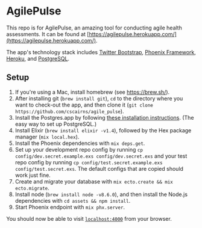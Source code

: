 AgilePulse
==========================

This repo is for AgilePulse, an amazing tool for conducting agile health assessments. It can be found at [https://agilepulse.herokuapp.com/](https://agilepulse.herokuapp.com/).

The app's technology stack includes [Twitter Bootstrap](http://getbootstrap.com/), [Phoenix Framework](http://phoenixframework.org/), [Heroku](https://www.heroku.com/), and [PostgreSQL](https://www.postgresql.org/).

Setup
---
1. If you're using a Mac, install homebrew (see https://brew.sh/).
2. After installing git (`brew install git`), `cd` to the directory where you
   want to check-out the app, and then clone it (`git clone
   https://github.com/cscairns/agile_pulse`).
3. Install the Postgres.app by following [these installation instructions](https://postgresapp.com/). (The easy way to set up PostgreSQL.)
4. Install Elixir (`brew install elixir -v1.4`), followed by the Hex package manager (`mix local.hex`).
5. Install the Phoenix dependencies with `mix deps.get`.
6. Set up your development repo config by running `cp config/dev.secret.example.exs config/dev.secret.exs` and your test repo config by running `cp config/test.secret.example.exs config/test.secret.exs`. The default configs that are copied should work just fine.
7. Create and migrate your database with `mix ecto.create && mix ecto.migrate`.
8. Install node (`brew install node -v8.6.0`), and then install the Node.js dependencies with `cd assets && npm install`.
9. Start Phoenix endpoint with `mix phx.server`.

You should now be able to visit [`localhost:4000`](http://localhost:4000) from your browser.
